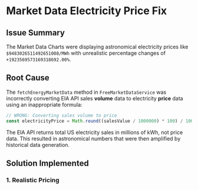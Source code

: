 # Market Data Electricity Price Fix

## Issue Summary
The Market Data Charts were displaying astronomical electricity prices like `$9483026511492651008/MWh` with unrealistic percentage changes of `+1923569573169318692.00%`.

## Root Cause
The `fetchEnergyMarketData` method in `FreeMarketDataService` was incorrectly converting EIA API sales **volume** data to electricity **price** data using an inappropriate formula:

```typescript
// WRONG: Converting sales volume to price
const electricityPrice = Math.round((salesValue / 1000000) * 100) / 100;
```

The EIA API returns total US electricity sales in millions of kWh, not price data. This resulted in astronomical numbers that were then amplified by historical data generation.

## Solution Implemented

### 1. Realistic Pricing